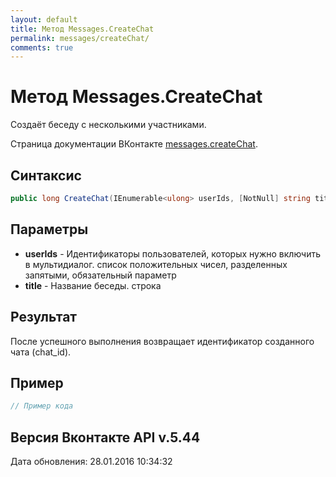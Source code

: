 ```yaml
---
layout: default
title: Метод Messages.CreateChat
permalink: messages/createChat/
comments: true
---
```

# Метод Messages.CreateChat
Создаёт беседу с несколькими участниками.

Страница документации ВКонтакте [messages.createChat](https://vk.com/dev/messages.createChat).

## Синтаксис
``` csharp
public long CreateChat(IEnumerable<ulong> userIds, [NotNull] string title)
```

## Параметры
+ **userIds** - Идентификаторы пользователей, которых нужно включить в мультидиалог. список положительных чисел, разделенных запятыми, обязательный параметр
+ **title** - Название беседы. строка

## Результат
После успешного выполнения возвращает  идентификатор созданного чата (chat_id).

## Пример
``` csharp
// Пример кода
```

## Версия Вконтакте API v.5.44
Дата обновления: 28.01.2016 10:34:32
